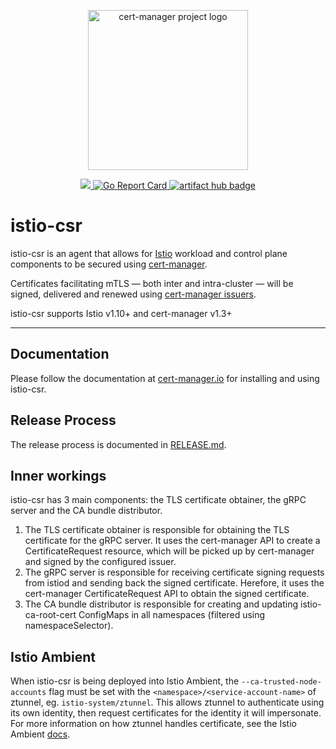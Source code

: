 <p align="center">
  <img src="https://raw.githubusercontent.com/cert-manager/cert-manager/d53c0b9270f8cd90d908460d69502694e1838f5f/logo/logo-small.png" height="256" width="256" alt="cert-manager project logo" />
</p>
<p align="center">
  <a href="https://godoc.org/github.com/cert-manager/istio-csr">
    <img src="https://godoc.org/github.com/cert-manager/istio-csr?status.svg">
  </a>
  <a href="https://goreportcard.com/report/github.com/cert-manager/istio-csr">
    <img alt="Go Report Card" src="https://goreportcard.com/badge/github.com/cert-manager/istio-csr" />
  </a>
  <a href="https://artifacthub.io/packages/search?repo=cert-manager">
    <img alt="artifact hub badge" src="https://img.shields.io/endpoint?url=https://artifacthub.io/badge/repository/cert-manager">
  </a>
</p>

# istio-csr

istio-csr is an agent that allows for [Istio](https://istio.io) workload and
control plane components to be secured using
[cert-manager](https://cert-manager.io).

Certificates facilitating mTLS &mdash; both inter
and intra-cluster &mdash; will be signed, delivered and renewed using [cert-manager
issuers](https://cert-manager.io/docs/concepts/issuer).

istio-csr supports Istio v1.10+ and cert-manager v1.3+

---

## Documentation

Please follow the documentation at
[cert-manager.io](https://cert-manager.io/docs/usage/istio/) for installing and
using istio-csr.

## Release Process

The release process is documented in [RELEASE.md](RELEASE.md).

## Inner workings

istio-csr has 3 main components: the TLS certificate obtainer, the gRPC server and the CA bundle distributor.
1. The TLS certificate obtainer is responsible for obtaining the TLS certificate for the gRPC server.
It uses the cert-manager API to create a CertificateRequest resource, which will be picked up by cert-manager and signed by the configured issuer.
2. The gRPC server is responsible for receiving certificate signing requests from istiod and sending back the signed certificate.
Herefore, it uses the cert-manager CertificateRequest API to obtain the signed certificate.
3. The CA bundle distributor is responsible for creating and updating istio-ca-root-cert ConfigMaps in all namespaces (filtered using namespaceSelector).

## Istio Ambient

When istio-csr is being deployed into Istio Ambient, the `--ca-trusted-node-accounts` flag must be set with the `<namespace>/<service-account-name>` of ztunnel, eg. `istio-system/ztunnel`.
This allows ztunnel to authenticate using its own identity, then request certificates for the identity it will impersonate. For more information on how ztunnel handles certificate, see the Istio Ambient [docs](https://github.com/istio/istio/blob/master/architecture/ambient/ztunnel.md).

